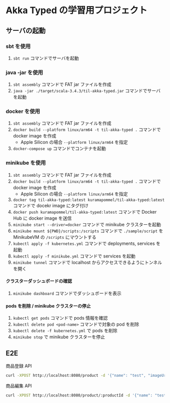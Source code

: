 # Akka Typed の学習用プロジェクト

## サーバの起動

### sbt を使用

1. `sbt run` コマンドでサーバを起動

### java -jar を使用

1. `sbt assembly` コマンドで FAT jar ファイルを作成
2. `java -jar ./target/scala-3.4.3/til-akka-typed.jar` コマンドでサーバを起動

### docker を使用

1. `sbt assembly` コマンドで FAT jar ファイルを作成
2. `docker build --platform linux/arm64 -t til-akka-typed .` コマンドで docker image を作成
   - Apple Silicon の場合 `--platform linux/arm64` を指定
3. `docker-compose up` コマンドでコンテナを起動

### minikube を使用

1. `sbt assembly` コマンドで FAT jar ファイルを作成
2. `docker build --platform linux/arm64 -t til-akka-typed .` コマンドで docker image を作成
   - Apple Silicon の場合 `--platform linux/arm64` を指定
3. `docker tag til-akka-typed:latest kuramapommel/til-akka-typed:latest` コマンドで docekr image にタグ付け
4. `docker push kuramapommel/til-akka-typed:latest` コマンドで Docker Hub に docker image を送信
5. `minikube start --driver=docker` コマンドで minikube クラスターを起動
6. `minikube mount ${PWD}/scripts:/scripts` コマンドで `./sample/script` を MinikubeVM の `/scripts` にマウントする
7. `kubectl apply -f kubernetes.yml` コマンドで deployments, services を起動
8. `kubectl apply -f minikube.yml` コマンドで services を起動
9. `minikube tunnel` コマンドで localhost からアクセスできるようにトンネルを開く

#### クラスターダッシュボードの確認

1. `minikube dashboard` コマンドでダッシュボードを表示

#### pods を削除 / minikube クラスターの停止

1. `kubectl get pods` コマンドで pods 情報を確認
2. `kubectl delete pod <pod-name>` コマンドで対象の pod を削除
3. `kubectl delete -f kubernetes.yml` で pods を削除
4. `minikube stop` で minikube クラスターを停止

## E2E

商品登録 API

```sh
curl -XPOST http://localhost:8080/product -d '{"name": "test", "imageUrl": "https://placehold.jp/111111/777777/150x150.png", "price": 100, "description": "test"}' -H "Content-Type:application/json"
```

商品編集 API

```sh
curl -XPOST http://localhost:8080/product/:productId -d '{"name": "test-product", "imageUrl": "https://placehold.jp/777777/111111/150x150.png", "price": 200, "description": "test-description"}' -H "Content-Type:application/json"
```
